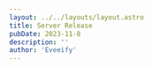 ```yaml
---
layout: ../../layouts/layout.astro
title: Server Release
pubDate: 2023-11-8
description: ''
author: 'Eveeify'
---
```

